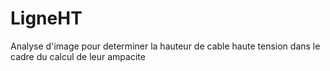 # LigneHT

Analyse d'image pour determiner la hauteur de cable haute tension dans le cadre du calcul de leur ampacite